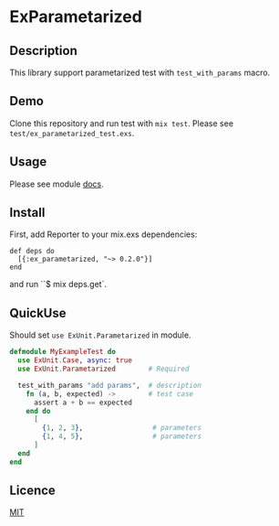 ExParametarized
===============

## Description

This library support parametarized test with `test_with_params` macro.

## Demo

Clone this repository and run test with `mix test`.
Please see `test/ex_parametarized_test.exs`.

## Usage

Please see module [docs](http://hexdocs.pm/ex_parametarized/overview.html).

## Install

First, add Reporter to your mix.exs dependencies:

```
def deps do
  [{:ex_parametarized, "~> 0.2.0"}]
end
```

and run ``$ mix deps.get`.

## QuickUse

Should set `use ExUnit.Parametarized` in module.

```elixir
defmodule MyExampleTest do
  use ExUnit.Case, async: true
  use ExUnit.Parametarized        # Required

  test_with_params "add params",  # description
    fn (a, b, expected) ->        # test case
      assert a + b == expected
    end do
      [
        {1, 2, 3},                 # parameters
        {1, 4, 5},                 # parameters
      ]
  end
end
```



## Licence

[MIT](https://github.com/KazuCocoa/ex_parametarized/blob/master/LICENSE)
